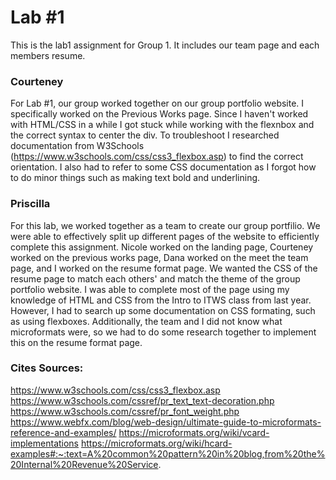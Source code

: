 # Lab #1

This is the lab1 assignment for Group 1. It includes our team page and each members resume.

### Courteney

For Lab #1, our group worked together on our group portfolio website. I specifically worked on the Previous Works page. Since I haven't worked with HTML/CSS in a while I got stuck while working with the flexnbox and the correct syntax to center the div. To troubleshoot I researched documentation from W3Schools (https://www.w3schools.com/css/css3_flexbox.asp) to find the correct orientation. I also had to refer to some CSS documentation as I forgot how to do minor things such as making text bold and underlining.

### Priscilla

For this lab, we worked together as a team to create our group portfilio. We were able to effectively split up different pages of the website to efficiently complete this assignment. Nicole worked on the landing page, Courteney worked on the previous works page, Dana worked on the meet the team page, and I worked on the resume format page. We wanted the CSS of the resume page to match each others' and match the theme of the group portfolio website. I was able to complete most of the page using my knowledge of HTML and CSS from the Intro to ITWS class from last year. However, I had to search up some documentation on CSS formating, such as using flexboxes. Additionally, the team and I did not know what microformats were, so we had to do some research together to implement this on the resume format page. 


### Cites Sources:
https://www.w3schools.com/css/css3_flexbox.asp
https://www.w3schools.com/cssref/pr_text_text-decoration.php
https://www.w3schools.com/cssref/pr_font_weight.php
https://www.webfx.com/blog/web-design/ultimate-guide-to-microformats-reference-and-examples/
https://microformats.org/wiki/vcard-implementations
https://microformats.org/wiki/hcard-examples#:~:text=A%20common%20pattern%20in%20blog,from%20the%20Internal%20Revenue%20Service.
